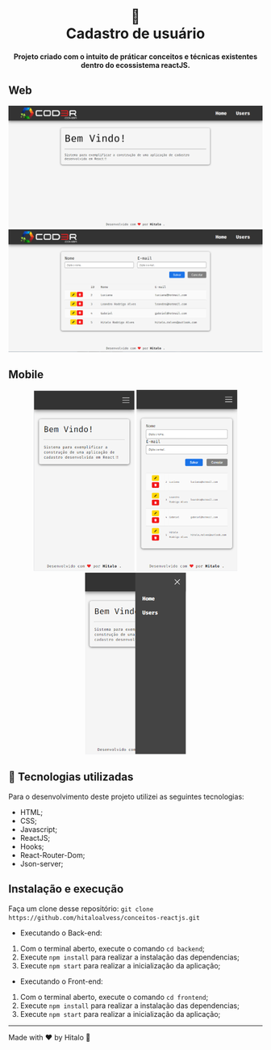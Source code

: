<h1 align="center">
  📰<br>Cadastro de usuário
</h1>

<h4 align="center">
  Projeto criado com o intuito de práticar conceitos e técnicas existentes dentro do ecossistema reactJS.
</h4>

## Web
![Resultado final do projeto](.github/resultado-final-desktop-home.PNG)
![Resultado final do projeto - seção usuários](.github/resultado-final-desktop-users.PNG)

## Mobile
<p align="center">
  <img src=".github/resultado-final-mobile-home.PNG" width="200px" alt="Imagem da tela home para dispositivo mobile">
  <img src=".github/resultado-final-mobile-users.PNG" width="200px" alt="Imagem da tela de usuários para dispositivo mobile">
  <img src=".github/resultado-final-menu-lateral.PNG" width="200px" alt="Imagem do menu adaptado para mobile">
</p>

## 💼 Tecnologias utilizadas
Para o desenvolvimento deste projeto utilizei as seguintes tecnologias:

- HTML;
- CSS;
- Javascript;
- ReactJS;
- Hooks;
- React-Router-Dom;
- Json-server;

## Instalação e execução
Faça um clone desse repositório:
```git clone https://github.com/hitaloalvess/conceitos-reactjs.git```
    
- Executando o Back-end:
1.	Com o terminal aberto, execute o comando ```cd backend```;
2.	Execute ```npm install``` para realizar a instalação das dependencias;
3.	Execute ```npm start``` para realizar a inicialização da aplicação;
    
- Executando o Front-end:
1.	Com o terminal aberto, execute o comando ```cd frontend```;
2.	Execute ```npm install``` para realizar a instalação das dependencias;
3.	Execute ```npm start``` para realizar a inicialização da aplicação;


---
Made with ♥ by Hitalo 🚀
